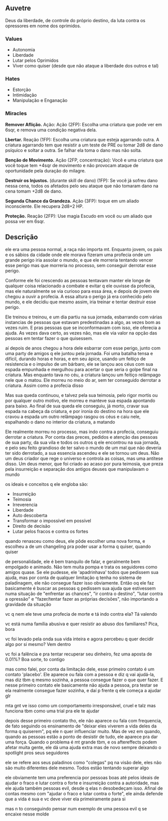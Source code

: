 ## Auvetre

Deus da liberdade, de controle do próprio destino, da luta contra os opressores em nome dos oprimidos.

### Values

- Autonomia
- Liberdade
- Lutar pelos Oprimidos
- Viver como quiser (desde que não ataque a liberdade dos outros e tal)

### Hates

- Estorção
- Intimidação
- Manipulação e Enganação

### Miracles

**Remover Aflição.** Ação: Ação (2FP): Escolha uma criatura que pode ver em 6sqr, e remova uma condição negativa dela.

**Lbertar.** Reação (1FP): Escolha uma criatura que esteja agarrando outra. A criatura agarrando tem que resistir a um teste de PRE ou tomar 2d8 de dano psíquico e soltar a outra. Se falhar ela toma o dano mas não solta.

**Benção de Movimento.** Ação (2FP, concentração): Você e uma criatura que você toque tem +4sqr de movimento e não provocam ataque de oportunidade pela duração do milagre.

**Destruir os Injustos.** (durante skill de dano) (1FP): Se você já sofreu dano nessa cena, todos os afetados pelo seu ataque que não tomaram dano na cena tomam +2d8 de dano.

**Segunda Chance da Grandeza.** Ação (3FP): toque em um aliado inconsciente. Ele recupera 2d8+2 HP.

**Proteção.** Reação (2FP): Use magia Escudo em você ou um aliado que possa ver em 6sqr.

## Descrição

ele era uma pessoa normal, a raça não importa mt. Enquanto jovem, os pais e os sábios da cidade onde ele morava fizeram uma profecia onde um grande perigo iria assolar o mundo, e que ele morreria tentando vencer esse perigo mas que morreria no processo, sem conseguir derrotar esse perigo.

Conforme ele foi crescendo as pessoas tentavam manter ele longe de qualquer coisa relacionado a combate e evitar q ele ouvisse da profecia, mas ele naturalmente se via curioso para essa área, e depois de jovem ele chegou a ouvir a profecia. A essa altura o perigo já era conhecido pelo mundo, e ele decidiu que mesmo assim, iria treinar e tentar destruir esse perigo.

Ele treinou e treinou, e um dia partiu na sua jornada, esbarrando com várias instancias de pessoas que estavam predestinadas a algo, as vezes bom as vezes ruim. E pras pessoas que se inconformavam com isso, ele oferecia a ajuda. As vezes dava certo, as vezes não, mas ele via valor na opção das pessoas em tentar fazer o que quisessem.

aí depois de anos chegou a hora dele esbarrar com esse perigo, junto com uma party de amigos q ele juntou pela jornada. Foi uma batalha tensa e difícil, durando horas e horas, e em seu ápice, usando um feitiço de resistencia e o impulso de um bárbaro, ele se lançou aos céus com sua espada empunhada e mergulhou para acertar o que seria o golpe final na criatura. Mas enquanto tava no céu, a criatura lançou um feitiço relâmpago nele que o matou. Ele morreu no meio do ar, sem ter conseguido derrotar a criatura. Assim como a profecia disso

Mas sua queda continuou, e talvez pela sua teimosia, pelo rigor mortis ou por qualquer outro motivo, ele morreu e manteve sua espada apontando para baixo. Ao final de sua queda ele conseguiu, já morto, cravar sua espada na cabeça da criatura, e por ironia do destino na hora que ele cravou a espada um outro relâmpago rasgou os céus e caiu nele, espalhando o dano no interior da criatura, a matando

Ele realmente morreu no processo, mas indo contra a profecia, conseguiu derrotar a criatura. Por conta das preces, pedidos e atenção das pessoas de sua party, da sua vila e todos os outros q ele encontrou na sua jornada, e pelo seu feito grandioso de ter salvo o mundo de um mal que não deveria ter sido derrotado, a sua essencia ascendeu e ele se tornou um deus. Não um deus criador que rege o universo e controla as coisas, mas uma antítese disso. Um deus menor, que foi criado ao acaso por pura teimosia, que preza pela insurreição e separação dos antigos deuses que manipulavam o mundo

os ideais e conceitos q ele engloba são:

- Insurreição
- Teimosia
- Irreverencia
- Liberdade
- Auto descoberta
- Transformar o impossível em possível
- Direito de decisão
- Lutar pelos fracos e contra os fortes

quando renasceu como deus, ele pôde escolher uma nova forma, e escolheu a de um changeling pra poder usar a forma q quiser, quando quiser

de personalidade, ele é bem tranquilo de falar, e geralmente bem empolgado e animado. Não tem muita pompa e trata os seguidores como amigos quase. Se ele pudesse, ele 'apadrinhava' todos que pedissem sua ajuda, mas por conta de qualquer limitação q tenha no sistema de paladinagem, ele não consegue fazer isso obviamente. Então oq ele faz basicamente é buscar as pessoas q pedissem sua ajuda que estivessem numa situação de "enfrentar as chances", "ir contra o destino", "lutar contra a opressão" e "fazer/tentar fazer as próprias decisões", não importando a gravidade da situação

vc q nem ele teve uma profecia de morte e tá indo contra ela? Tá valendo

vc está numa família abusiva e quer resistir ao abuso dos familiares? Pica, bora

vc foi levado pela onda sua vida inteira e agora percebeu q quer decidir algo por si mesmo? Vem dentro

vc foi a falência e pra tentar recuperar seu dinheiro, fez uma aposta de 0.01%? Boa sorte, to contigo

mas como falei, por conta da limitação dele, esse primeiro contato é um contato 'placebo'. Ele aparece ou fala com a pessoa e diz q vai ajudá-la, mas diz tbm q mesmo sozinha, a pessoa consegue fazer o que quer fazer. E nesse primeiro contato ele basicamente não ajuda a pessoa, pra testar se ela realmente consegue fazer sozinha, e daí p frente q ele começa a ajudar glr

mta gnt ve isso como um comportamento irresponsável, cruel e talz
mas funciona tbm como uma trial pra ele te ajudar

depois desse primeiro contato tho, ele não aparece ou fala com frequencia, de fato seguindo os ensinamento de "deixar eles viverem a vida deles da forma q quiserem", pq ele n quer influenciar muito. Mas de vez em quando, quando as pessoas estão a ponto de desistir de tudo, ele aparece pra dar uma força. Quando o problema é mt grande tbm, e os aftereffects podem afetar muita gente, ele dá uma ajuda extra mas de novo sempre deixando o spotlight pros seus seguidores

ele se refere aos seus paladinos como "colegas" pq na visão dele, eles não são muito diferentes dele mesmo. Todos estão tentando superar algo

ele obviamente tem uma preferencia por pessoas boas até pelos ideais de ajudar o fraco e lutar contra o forte e insurreição contra a autoridade, mas ele ajuda também pessoas evil, desde q elas n desobedeçam isso. Afinal de contas mesmo com "ajudar o fraco e lutar contra o forte", ele ainda defende que a vida é sua e vc deve viver ela primeiramente para si

mas n to conseguindo pensar num exemplo de uma pessoa evil q se encaixe nesse molde
